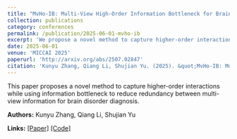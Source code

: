 ```yaml
---
title: "MvHo-IB: Multi-View High-Order Information Bottleneck for Brain Disorder Diagnosis"
collection: publications
category: conferences
permalink: /publication/2025-06-01-mvho-ib
excerpt: 'We propose a novel method to capture higher-order interactions while using information bottleneck to reduce redundancy between multi-view information for brain disorder diagnosis.'
date: 2025-06-01
venue: 'MICCAI 2025'
paperurl: 'http://arxiv.org/abs/2507.02847'
citation: 'Kunyu Zhang, Qiang Li, Shujian Yu. (2025). &quot;MvHo-IB: Multi-View High-Order Information Bottleneck for Brain Disorder Diagnosis.&quot; <i>MICCAI 2025</i>.'
---
```


This paper proposes a novel method to capture higher-order interactions while using information bottleneck to reduce redundancy between multi-view information for brain disorder diagnosis.

**Authors:** Kunyu Zhang, Qiang Li, Shujian Yu

**Links:** [[Paper]](http://arxiv.org/abs/2507.02847) [[Code]](https://github.com/zky04/MvHo-IB)